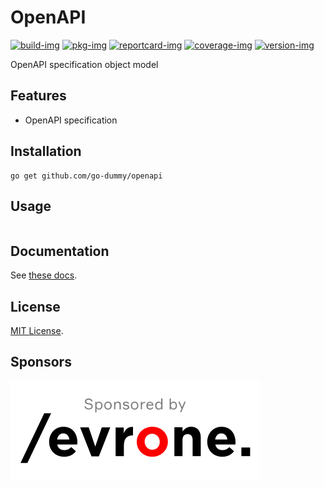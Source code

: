 # OpenAPI

[![build-img]][build-url]
[![pkg-img]][pkg-url]
[![reportcard-img]][reportcard-url]
[![coverage-img]][coverage-url]
[![version-img]][version-url]

OpenAPI specification object model

## Features
- OpenAPI specification

## Installation
```shell
go get github.com/go-dummy/openapi
```

## Usage
```go
```

## Documentation

See [these docs][pkg-url].

## License

[MIT License](LICENSE).

[build-img]: https://github.com/go-dummy/tmp/workflows/build/badge.svg
[build-url]: https://github.com/go-dummy/tmp/actions
[pkg-img]: https://pkg.go.dev/badge/go-dummy/tmp
[pkg-url]: https://pkg.go.dev/github.com/go-dummy/tmp
[reportcard-img]: https://goreportcard.com/badge/go-dummy/tmp
[reportcard-url]: https://goreportcard.com/report/go-dummy/tmp
[coverage-img]: https://codecov.io/gh/go-dummy/tmp/branch/main/graph/badge.svg
[coverage-url]: https://codecov.io/gh/go-dummy/tmp
[version-img]: https://img.shields.io/github/v/release/go-dummy/tmp
[version-url]: https://github.com/go-dummy/tmp/releases

## Sponsors
<p>
  <a href="https://evrone.com/?utm_source=github&utm_campaign=dotenv-linter">
    <img src="https://raw.githubusercontent.com/go-dummy/.github/main/assets/sponsored_by_evrone.svg"
      alt="Sponsored by Evrone">
  </a>
</p>
